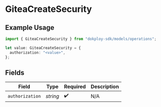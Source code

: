 # GiteaCreateSecurity

## Example Usage

```typescript
import { GiteaCreateSecurity } from "dokploy-sdk/models/operations";

let value: GiteaCreateSecurity = {
  authorization: "<value>",
};
```

## Fields

| Field              | Type               | Required           | Description        |
| ------------------ | ------------------ | ------------------ | ------------------ |
| `authorization`    | *string*           | :heavy_check_mark: | N/A                |